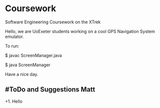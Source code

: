 # Coursework
Software Engineering Coursework on the XTrek

Hello, we are UoExeter students working on a cool GPS Navigation System emulator.

To run:

$ javac ScreenManager.java 

$ java ScreenManager

Have a nice day.

#ToDo and Suggestions
Matt
----
+1. Hello
 
